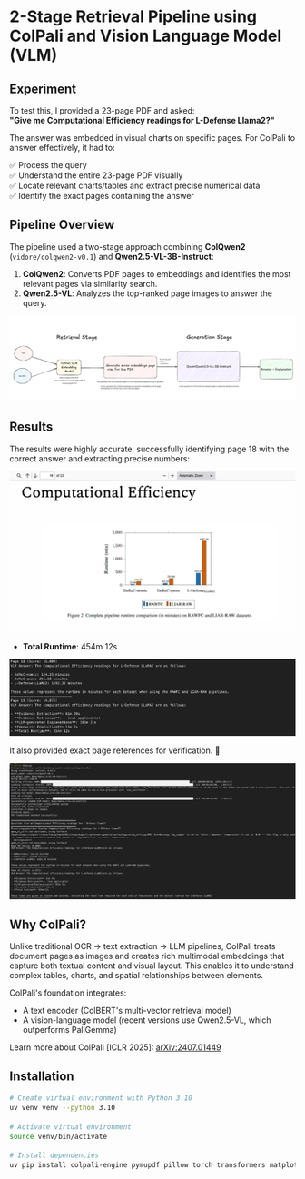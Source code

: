 # 2-Stage Retrieval Pipeline using ColPali and Vision Language Model (VLM)

## Experiment

To test this, I provided a 23-page PDF and asked:  
**"Give me Computational Efficiency readings for L-Defense Llama2?"**

The answer was embedded in visual charts on specific pages. For ColPali to answer effectively, it had to:

✅ Process the query  
✅ Understand the entire 23-page PDF visually  
✅ Locate relevant charts/tables and extract precise numerical data  
✅ Identify the exact pages containing the answer  

## Pipeline Overview

The pipeline used a two-stage approach combining **ColQwen2** (`vidore/colqwen2-v0.1`) and **Qwen2.5-VL-3B-Instruct**:

1. **ColQwen2**: Converts PDF pages to embeddings and identifies the most relevant pages via similarity search.  
2. **Qwen2.5-VL**: Analyzes the top-ranked page images to answer the query.  

![2-Stage Pipeline Diagram](images/pipeline-diagram.png)

## Results 

The results were highly accurate, successfully identifying page 18 with the correct answer and extracting precise numbers:  

![PDF Page with Answer](images/page-18-pdf.png)

- **Total Runtime**: 454m 12s  

![Terminal Result](images/page-18-terminal.png)

It also provided exact page references for verification. 🎯

![Terminal Response](images/terminal-response.png)

## Why ColPali?

Unlike traditional OCR → text extraction → LLM pipelines, ColPali treats document pages as images and creates rich multimodal embeddings that capture both textual content and visual layout. This enables it to understand complex tables, charts, and spatial relationships between elements.

ColPali's foundation integrates:  
- A text encoder (ColBERT's multi-vector retrieval model)  
- A vision-language model (recent versions use Qwen2.5-VL, which outperforms PaliGemma)  

Learn more about ColPali [ICLR 2025]: [arXiv:2407.01449](https://arxiv.org/abs/2407.01449)

## Installation

```bash
# Create virtual environment with Python 3.10
uv venv venv --python 3.10

# Activate virtual environment
source venv/bin/activate

# Install dependencies
uv pip install colpali-engine pymupdf pillow torch transformers matplotlib opencv-python numpy qwen_vl_utils git+https://github.com/illuin-tech/colpali